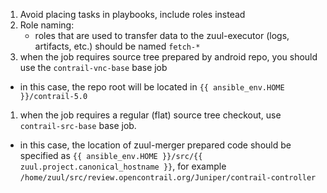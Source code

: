 1. Avoid placing tasks in playbooks, include roles instead
1. Role naming:
   * roles that are used to transfer data to the zuul-executor (logs, artifacts, etc.) should be named `fetch-*` 
1. when the job requires source tree prepared by android repo, you should use the `contrail-vnc-base` base job
  * in this case, the repo root will be located in `{{ ansible_env.HOME }}/contrail-5.0`
1. when the job requires a regular (flat) source tree checkout, use `contrail-src-base` base job.
  * in this case, the location of zuul-merger prepared code should be specified as `{{ ansible_env.HOME }}/src/{{ zuul.project.canonical_hostname }}`, for example `/home/zuul/src/review.opencontrail.org/Juniper/contrail-controller`
